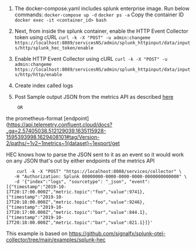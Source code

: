 1. The docker-compose.yaml includes splunk enterprise image. Run below commands:
    ```docker-compose up -d```
    ```docker ps -a```
    Copy the container ID
    ```docker exec -it <container_id> bash```
2. Next, from inside the splunk container, enable the HTTP Event Collector token using cURL
    ```curl -k -X "POST" -u admin:changeme https://localhost:8089/servicesNS/admin/splunk_httpinput/data/inputs/http/splunk_hec_token/enable```
4. Enable HTTP Event Collector using cURL
    ```curl -k -X "POST" -u admin:changeme https://localhost:8089/servicesNS/admin/splunk_httpinput/data/inputs/http/http/enable```
5. Create index called logs
6. Post Sample output JSON from the metrics API as described [here](https://api.telemetry.confluent.cloud/docs?_ga=2.268700853.512129039.1635115928-1595393998.1629408101#tag/Version-2/paths/~1v2~1metrics~1{dataset}~1query/post)

        OR 
the prometheus-format [endpoint](https://api.telemetry.confluent.cloud/docs?_ga=2.57405038.512129039.1635115928-1595393998.1629408101#tag/Version-2/paths/~1v2~1metrics~1{dataset}~1export/get

HEC knows how to parse the JSON sent to it as an event so it would work on any JSON that's out by either endpoints of the metrics API

```
    curl -k -X "POST" "https://localhost:8088/services/collector" \
   -H "Authorization: Splunk 00000000-0000-0000-0000-0000000000000" \
   -d '{"index":"logs", "sourcetype": "_json", "event": [{"timestamp":"2019-10-17T20:17:00.000Z","metric.topic":"foo","value":9741},{"timestamp":"2019-10-17T20:18:00.000Z","metric.topic":"foo","value":9246},{"timestamp":"2019-10-17T20:17:00.000Z","metric.topic":"bar","value":844.1},{"timestamp":"2019-10-17T20:18:00.000Z","metric.topic":"bar","value":821.1}]}'

```

This example is based on https://github.com/signalfx/splunk-otel-collector/tree/main/examples/splunk-hec

 
